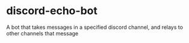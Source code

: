 # discord-echo-bot
A bot that takes messages in a specified discord channel, and relays to other channels that message
